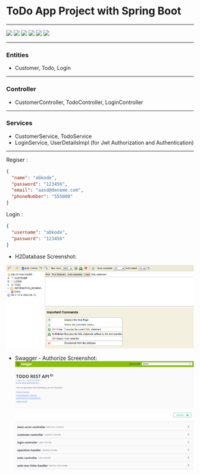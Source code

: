 # ToDo App Project with Spring Boot
***

![](https://img.shields.io/badge/java_17-✓-blue.svg)
![](https://img.shields.io/badge/spring_boot-✓-blue.svg)
![](https://img.shields.io/badge/H2Database-✓-blue.svg)
![](https://img.shields.io/badge/jwt-✓-blue.svg)
![](https://img.shields.io/badge/swagger-✓-blue.svg)
![](https://img.shields.io/badge/Thymeleaf-✓-blue.svg)

***
### Entities
- Customer, Todo, Login
***

### Controller
- CustomerController, TodoController, LoginController

***
### Services
- CustomerService, TodoService
- LoginService, UserDetailsImpl (for Jwt Authorization and Authentication)
***

Regiser :
```json
{
  "name": "abkode",
  "password": "123456",
  "email": "aasd@deneme.com",
  "phoneNumber": "555000"
}
```
Login :
```json
{
  "username": "abkode",
  "password": "123456"
}
```
* H2Database Screenshot:

![](src/main/resources/img/h2database.png)

* Swagger - Authorize Screenshot:
![](src/main/resources/img/swaggerjwtauthoizepanel.png)